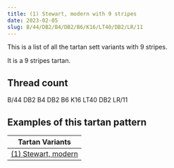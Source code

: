 ```yaml
---
title: (1) Stewart, modern with 9 stripes
date: 2023-02-05
slug: B/44/DB2/B4/DB2/B6/K16/LT40/DB2/LR/11
---
```

This is a list of all the tartan sett variants with 9 stripes.

It is a 9 stripes tartan.


## Thread count
B/44 DB2 B4 DB2 B6 K16 LT40 DB2 LR/11

## Examples of this tartan pattern

| Tartan Variants |
|---------------|
| [(1) Stewart, modern](/variants/b/44/db2/b4/db2/b6/k16/lt40/db2/lr/11-b4d9e8a-db00009e-k000000-lrdfc29a-ltb24d6d)||

